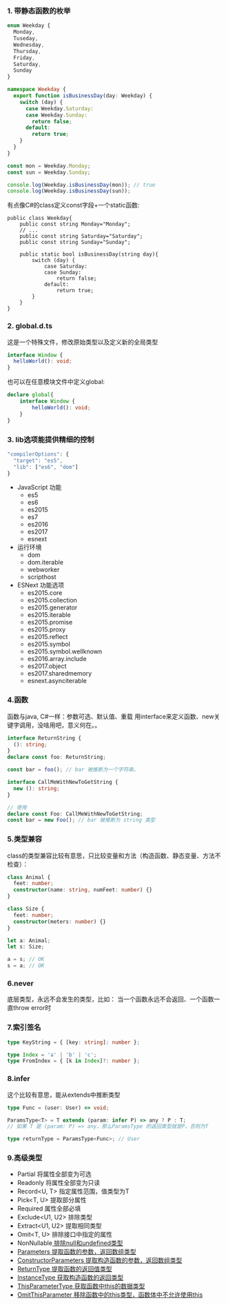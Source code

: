 ### 1. 带静态函数的枚举
``` ts
enum Weekday {
  Monday,
  Tuseday,
  Wednesday,
  Thursday,
  Friday,
  Saturday,
  Sunday
}

namespace Weekday {
  export function isBusinessDay(day: Weekday) {
    switch (day) {
      case Weekday.Saturday:
      case Weekday.Sunday:
        return false;
      default:
        return true;
    }
  }
}

const mon = Weekday.Monday;
const sun = Weekday.Sunday;

console.log(Weekday.isBusinessDay(mon)); // true
console.log(Weekday.isBusinessDay(sun));
```

有点像C#的class定义const字段+一个static函数:
``` CSharp
public class Weekday{
    public const string Monday="Monday";
    // ...
    public const string Saturday="Saturday";
    public const string Sunday="Sunday";

    public static bool isBusinessDay(string day){
        switch (day) {
            case Saturday:
            case Sunday:
                return false;
            default:
                return true;
        }
    }
}
```

### 2. global.d.ts
这是一个特殊文件，修改原始类型以及定义新的全局类型
``` ts
interface Window {
  helloWorld(): void;
}
```

也可以在任意模块文件中定义global:
``` ts
declare global{
    interface Window {
        helloWorld(): void;
    }
}
```

### 3. lib选项能提供精细的控制
```ts
"compilerOptions": {
  "target": "es5",
  "lib": ["es6", "dom"]
}
```
- JavaScript 功能
  - es5
  - es6
  - es2015
  - es7
  - es2016
  - es2017
  - esnext
- 运行环境
  - dom
  - dom.iterable
  - webworker
  - scripthost
- ESNext 功能选项
  - es2015.core
  - es2015.collection
  - es2015.generator
  - es2015.iterable
  - es2015.promise
  - es2015.proxy
  - es2015.reflect
  - es2015.symbol
  - es2015.symbol.wellknown
  - es2016.array.include
  - es2017.object
  - es2017.sharedmemory
  - esnext.asynciterable

### 4.函数
函数与java, C#一样：参数可选、默认值、重载
用interface来定义函数、new关键字调用，没啥用吧，意义何在。。
``` ts
interface ReturnString {
  (): string;
}
declare const foo: ReturnString;

const bar = foo(); // bar 被推断为一个字符串。
```
``` ts
interface CallMeWithNewToGetString {
  new (): string;
}

// 使用
declare const Foo: CallMeWithNewToGetString;
const bar = new Foo(); // bar 被推断为 string 类型
```

### 5.类型兼容
class的类型兼容比较有意思，只比较变量和方法（构造函数、静态变量、方法不检查）：
``` ts
class Animal {
  feet: number;
  constructor(name: string, numFeet: number) {}
}

class Size {
  feet: number;
  constructor(meters: number) {}
}

let a: Animal;
let s: Size;

a = s; // OK
s = a; // OK
```

### 6.never
底层类型，永远不会发生的类型，比如：
当一个函数永远不会返回、一个函数一直throw error时

### 7.索引签名
```ts
type KeyString = { [key: string]: number };

type Index = 'a' | 'b' | 'c';
type FromIndex = { [k in Index]?: number };


```

### 8.infer
这个比较有意思，能从extends中推断类型
```ts
type Func = (user: User) => void;

ParamsType<T> = T extends (param: infer P) => any ? P : T;
// 如果 T 是 (param: P) => any，那么ParamsType 的返回类型就是P，否则为T

type returnType = ParamsType<Func>; // User
```

### 9.高级类型
- Partial<T>
  将属性全部变为可选
- Readonly<T>
  将属性全部变为只读
- Record<U, T>
  指定属性范围，值类型为T
- Pick<T, U>
  提取部分属性
- Required<T>
  属性全部必填
- Exclude<U1, U2>
  排除类型
- Extract<U1, U2>
  提取相同类型
- Omit<T, U>
  排除接口中指定的属性
- NonNullable<U>
  排除null和undefined类型
- Parameters<F>
  提取函数的参数，返回数组类型
- ConstructorParameters<C>
  提取构造函数的参数，返回数组类型
- ReturnType<F>
  提取函数的返回值类型
- InstanceType<C>
  获取构造函数的返回类型
- ThisParameterType<T>
  获取函数中this的数据类型
- OmitThisParameter<F>
  移除函数中的this类型，函数体中不允许使用this
